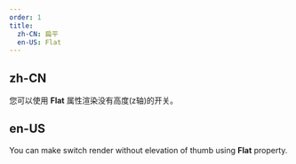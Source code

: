 ```yaml
---
order: 1
title:
  zh-CN: 扁平
  en-US: Flat
---
```


## zh-CN

您可以使用 **Flat** 属性渲染没有高度(z轴)的开关。

## en-US

You can make switch render without elevation of thumb using **Flat** property.